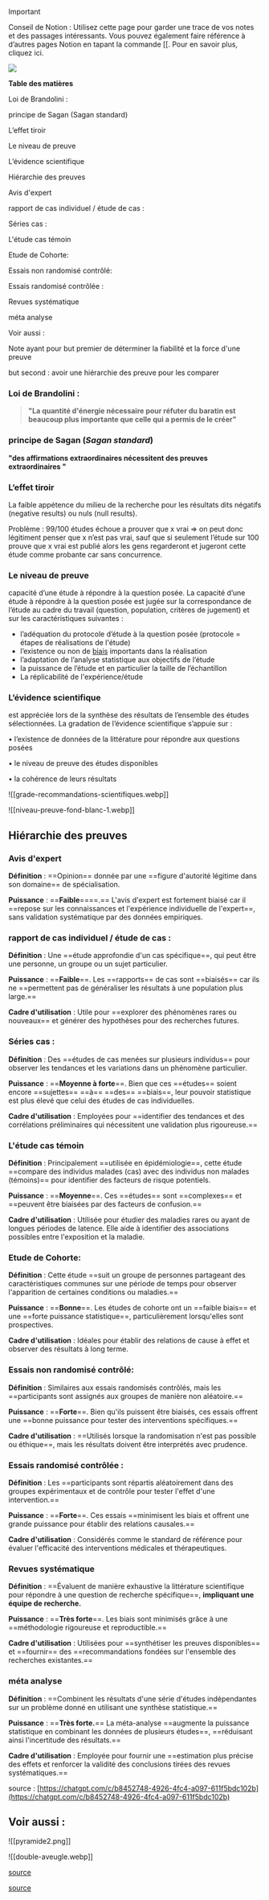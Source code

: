 > [!important]  
> Conseil de Notion : Utilisez cette page pour garder une trace de vos notes et des passages intéressants. Vous pouvez également faire référence à d’autres pages Notion en tapant la commande [[. Pour en savoir plus, cliquez ici.  

[![](https://www.dur-a-avaler.com/wp-content/uploads/2020/05/evaluation-preuve-scientifique-etude-clinique-randomise.jpg)](https://www.dur-a-avaler.com/wp-content/uploads/2020/05/evaluation-preuve-scientifique-etude-clinique-randomise.jpg)

  

**Table des matières**

Loi de Brandolini :

principe de Sagan (Sagan standard)

L’effet tiroir

Le niveau de preuve

L’évidence scientifique

Hiérarchie des preuves

Avis d'expert

rapport de cas individuel / étude de cas :

Séries cas :

L'étude cas témoin

Etude de Cohorte:

Essais non randomisé contrôlé:

Essais randomisé contrôlée :

Revues systématique

méta analyse

Voir aussi :

  

Note ayant pour but premier de déterminer la fiabilité et la force d'une preuve

but second : avoir une hiérarchie des preuve pour les comparer

  

### Loi de Brandolini :

> **"La quantité d'énergie nécessaire pour réfuter du baratin est beaucoup plus importante que celle qui a permis de le créer"**

### principe de Sagan (_Sagan standard_)

**"des affirmations extraordinaires nécessitent des preuves extraordinaires "**

  

### L’effet tiroir

La faible appétence du milieu de la recherche pour les résultats dits négatifs (negative results) ou nuls (null results).

Problème : 99/100 études échoue a prouver que x vrai ⇒ on peut donc légitiment penser que x n’est pas vrai, sauf que si seulement l’étude sur 100 prouve que x vrai est publié alors les gens regarderont et jugeront cette étude comme probante car sans concurrence.

### Le **niveau de preuve**

capacité d’une étude à répondre à la question posée. La capacité d’une étude à répondre à la question posée est jugée sur la correspondance de l’étude au cadre du travail (question, population, critères de jugement) et sur les caractéristiques suivantes :

- l’adéquation du protocole d’étude à la question posée (protocole = étapes de réalisations de l'étude)
- l’existence ou non de [biais](https://metahcq.wordpress.com/2020/09/03/quest-ce-quun-biais-erreur-systematique-dans-une-etude/) importants dans la réalisation
- l’adaptation de l’analyse statistique aux objectifs de l’étude
- la puissance de l’étude et en particulier la taille de l’échantillon
- La réplicabilité de l'expérience/étude

### L’**évidence scientifique**

est appréciée lors de la synthèse des résultats de l’ensemble des études sélectionnées. La gradation de l’évidence scientifique s’appuie sur :

• l’existence de données de la littérature pour répondre aux questions posées

• le niveau de preuve des études disponibles

• la cohérence de leurs résultats

![[grade-recommandations-scientifiques.webp]]

![[niveau-preuve-fond-blanc-1.webp]]

  

## Hiérarchie des preuves

### Avis d'expert

**Définition** : ==Opinion== donnée par une ==figure d'autorité légitime dans son domaine== de spécialisation.

**Puissance** : ==**Faible**====.== L'avis d'expert est fortement biaisé car il ==repose sur les connaissances et l'expérience individuelle de l'expert==, sans validation systématique par des données empiriques.

### rapport de cas individuel / étude de cas :

**Définition** : Une ==étude approfondie d'un cas spécifique==, qui peut être une personne, un groupe ou un sujet particulier.

**Puissance** : ==**Faible**==. Les ==rapports== de cas sont ==biaisés== car ils ne ==permettent pas de généraliser les résultats à une population plus large.==

**Cadre d'utilisation** : Utile pour ==explorer des phénomènes rares ou nouveaux== et générer des hypothèses pour des recherches futures.

### Séries cas :

**Définition** : Des ==études de cas menées sur plusieurs individus== pour observer les tendances et les variations dans un phénomène particulier.

**Puissance** : ==**Moyenne à forte**==. Bien que ces ==études== soient encore ==sujettes== ==à== ==des== ==biais==, leur pouvoir statistique est plus élevé que celui des études de cas individuelles.

**Cadre d'utilisation** : Employées pour ==identifier des tendances et des corrélations préliminaires qui nécessitent une validation plus rigoureuse.==

### L'étude cas témoin

**Définition** : Principalement ==utilisée en épidémiologie==, cette étude ==compare des individus malades (cas) avec des individus non malades (témoins)== pour identifier des facteurs de risque potentiels.

**Puissance** : ==**Moyenne**==. Ces ==études== sont ==complexes== et ==peuvent être biaisées par des facteurs de confusion.==

**Cadre d'utilisation** : Utilisée pour étudier des maladies rares ou ayant de longues périodes de latence. Elle aide à identifier des associations possibles entre l'exposition et la maladie.

### Etude de Cohorte:

**Définition** : Cette étude ==suit un groupe de personnes partageant des caractéristiques communes sur une période de temps pour observer l'apparition de certaines conditions ou maladies.==

**Puissance** : ==**Bonne**==. Les études de cohorte ont un ==faible biais== et une ==forte puissance statistique==, particulièrement lorsqu'elles sont prospectives.

**Cadre d'utilisation** : Idéales pour établir des relations de cause à effet et observer des résultats à long terme.

### Essais non randomisé contrôlé:

**Définition** : Similaires aux essais randomisés contrôlés, mais les ==participants sont assignés aux groupes de manière non aléatoire.==

**Puissance** : ==**Forte**==. Bien qu'ils puissent être biaisés, ces essais offrent une ==bonne puissance pour tester des interventions spécifiques.==

**Cadre d'utilisation** : ==Utilisés lorsque la randomisation n'est pas possible ou éthique==, mais les résultats doivent être interprétés avec prudence.

### Essais randomisé contrôlée :

**Définition** : Les ==participants sont répartis aléatoirement dans des groupes expérimentaux et de contrôle pour tester l'effet d'une intervention.==

**Puissance** : ==**Forte**==. Ces essais ==minimisent les biais et offrent une grande puissance pour établir des relations causales.==

**Cadre d'utilisation** : Considérés comme le standard de référence pour évaluer l'efficacité des interventions médicales et thérapeutiques.

### Revues systématique

**Définition** : ==Évaluent de manière exhaustive la littérature scientifique pour répondre à une question de recherche spécifique==, **impliquant une équipe de recherche.**

**Puissance** : ==**Très forte**==. Les biais sont minimisés grâce à une ==méthodologie rigoureuse et reproductible.==

**Cadre d'utilisation** : Utilisées pour ==synthétiser les preuves disponibles== et ==fournir== des ==recommandations fondées sur l'ensemble des recherches existantes.==

### **méta analyse**

**Définition** : ==Combinent les résultats d'une série d'études indépendantes sur un problème donné en utilisant une synthèse statistique.==

**Puissance** : ==**Très forte.**== La méta-analyse ==augmente la puissance statistique en combinant les données de plusieurs études==, ==réduisant ainsi l'incertitude des résultats.==

**Cadre d'utilisation** : Employée pour fournir une ==estimation plus précise des effets et renforcer la validité des conclusions tirées des revues systématiques.==

  

source : [https://chatgpt.com/c/b8452748-4926-4fc4-a097-611f5bdc102b](https://chatgpt.com/c/b8452748-4926-4fc4-a097-611f5bdc102b)

## Voir aussi :

![[pyramide2.png]]

![[double-aveugle.webp]]

[source](https://www.has-sante.fr/upload/docs/application/pdf/2013-06/etat_des_lieux_niveau_preuve_gradation.pdf)

[source](https://metahcq.wordpress.com/2020/09/03/quest-ce-que-le-niveau-de-preuve-scientifique-et-levidence-based-medicine-ebm/)